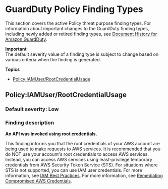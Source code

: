 # GuardDuty Policy Finding Types<a name="guardduty_policy"></a>

This section covers the active Policy threat purpose finding types\. For information about important changes to the GuardDuty finding types, including newly added or retired finding types, see [Document History for Amazon GuardDuty](doc-history.md)\. 

**Important**  
The default severity value of a finding type is subject to change based on various criteria when the finding is generated\.

**Topics**
+ [Policy:IAMUser/RootCredentialUsage](#policy1)

## Policy:IAMUser/RootCredentialUsage<a name="policy1"></a>

### Default severity: Low<a name="policy1_severity"></a>

### Finding description<a name="behavior3_description"></a>

**An API was invoked using root credentials\.**

This finding informs you that the root credentials of your AWS account are being used to make requests to AWS services\. It is recommended that you do NOT use your account's root credentials to access AWS services\. Instead, you can access AWS services using least\-privilege temporary credentials from AWS Security Token Service \(STS\)\. For situations where STS is not supported, you can use IAM user credentials\. For more information, see [IAM Best Practices](https://docs.aws.amazon.com/IAM/latest/UserGuide/best-practices.html)\. For more information, see [Remediating Compromised AWS Credentials](guardduty_remediate.md#compromised-creds)\.